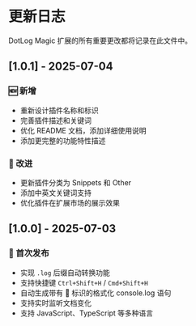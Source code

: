 # 更新日志

DotLog Magic 扩展的所有重要更改都将记录在此文件中。

## [1.0.1] - 2025-07-04

### 🆕 新增
- 重新设计插件名称和标识
- 完善插件描述和关键词
- 优化 README 文档，添加详细使用说明
- 添加更完整的功能特性描述

### 🔧 改进
- 更新插件分类为 Snippets 和 Other
- 添加中英文关键词支持
- 优化插件在扩展市场的展示效果

## [1.0.0] - 2025-07-03

### 🎉 首次发布
- 实现 `.log` 后缀自动转换功能
- 支持快捷键 `Ctrl+Shift+H` / `Cmd+Shift+H`
- 自动生成带有 🚀 标识的格式化 console.log 语句
- 支持实时监听文档变化
- 支持 JavaScript、TypeScript 等多种语言